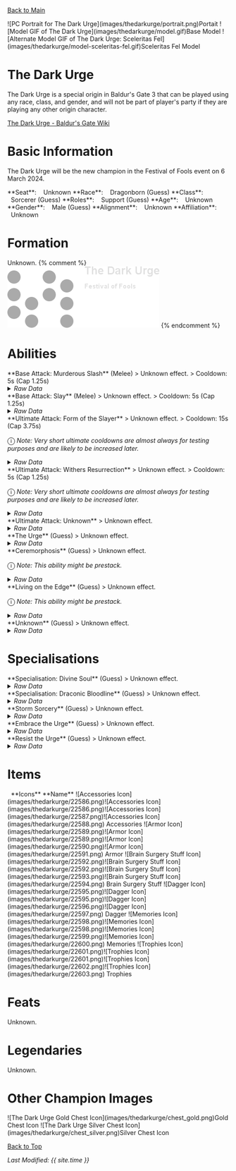 [Back to Main](index.md)

<span class="championPortraitsRow">
    <span class="championPortraitsImage">
        ![PC Portrait for The Dark Urge](images/thedarkurge/portrait.png)Portait
    </span>
    <span class="championPortraitsImage">
        ![Model GIF of The Dark Urge](images/thedarkurge/model.gif)Base Model
    </span>
    <span class="championPortraitsImage">
        ![Alternate Model GIF of The Dark Urge: Sceleritas Fel](images/thedarkurge/model-sceleritas-fel.gif)Sceleritas Fel Model
    </span>
</span>

# The Dark Urge

The Dark Urge is a special origin in Baldur's Gate 3 that can be played using any race, class, and gender, and will not be part of player's party if they are playing any other origin character.

[The Dark Urge - Baldur's Gate Wiki](https://bg3.wiki/wiki/The_Dark_Urge_(origin))

# Basic Information

The Dark Urge will be the new champion in the Festival of Fools event on 6 March 2024.

<span class="champStatsTableColumn">
    <span class="champStatsTableRow">
        <span class="champStatsTableInfoHeader">
            <span style="margin-right:4px;">**Seat**:</span>
        </span>
        <span class="champStatsTableInfoSmall">
            <span style="margin-left:8px;">Unknown</span>
        </span>
    </span>
    <span class="champStatsTableRow">
        <span class="champStatsTableInfoHeader">
            <span style="margin-right:4px;">**Race**:</span>
        </span>
        <span class="champStatsTableInfoSmall">
            <span style="margin-left:8px;">Dragonborn (Guess)</span>
        </span>
    </span>
    <span class="champStatsTableRow">
        <span class="champStatsTableInfoHeader">
            <span style="margin-right:4px;">**Class**:</span>
        </span>
        <span class="champStatsTableInfoSmall">
            <span style="margin-left:8px;">Sorcerer (Guess)</span>
        </span>
    </span>
    <span class="champStatsTableRow">
        <span class="champStatsTableInfoHeader">
            <span style="margin-right:4px;">**Roles**:</span>
        </span>
        <span class="champStatsTableInfoSmall">
            <span style="margin-left:8px;">Support (Guess)</span>
        </span>
    </span>
    <span class="champStatsTableRow">
        <span class="champStatsTableInfoHeader">
            <span style="margin-right:4px;">**Age**:</span>
        </span>
        <span class="champStatsTableInfoSmall">
            <span style="margin-left:8px;">Unknown</span>
        </span>
    </span>
    <span class="champStatsTableRow">
        <span class="champStatsTableInfoHeader">
            <span style="margin-right:4px;">**Gender**:</span>
        </span>
        <span class="champStatsTableInfoSmall">
            <span style="margin-left:8px;">Male (Guess)</span>
        </span>
    </span>
    <span class="champStatsTableRow">
        <span class="champStatsTableInfoHeader">
            <span style="margin-right:4px;">**Alignment**:</span>
        </span>
        <span class="champStatsTableInfoSmall">
            <span style="margin-left:8px;">Unknown</span>
        </span>
    </span>
    <span class="champStatsTableRow">
        <span class="champStatsTableInfoHeader">
            <span style="margin-right:4px;">**Affiliation**:</span>
        </span>
        <span class="champStatsTableInfoSmall">
            <span style="margin-left:8px;">Unknown</span>
        </span>
    </span>
</span>

# Formation

Unknown.
{% comment %}
<span class="formationBorder">
    ![Formation Layout](images/thedarkurge/formation.png)
</span>
{% endcomment %}

# Abilities

<div markdown="1" class="abilityBorder"><div markdown="1" class="abilityBorderInner">
**Base Attack: Murderous Slash** (Melee)
> Unknown effect.  
> Cooldown: 5s (Cap 1.25s)
<details><summary><em>Raw Data</em></summary>
<p>
<pre>
{
    "id": 735,
    "name": "Murderous Slash",
    "description": "",
    "long_description": "",
    "graphic_id": 0,
    "target": "front",
    "num_targets": 1,
    "aoe_radius": 0,
    "damage_modifier": 1,
    "cooldown": 5,
    "animations": [
        {
            "type": "melee_attack",
            "target_offset_x": -34,
            "damage_frame": 2,
            "jump_sound": 30,
            "sound_frames": {
                "2": 154
            }
        }
    ],
    "tags": [
        "melee"
    ],
    "damage_types": [
        "melee"
    ]
}
</pre>
</p>
</details>
</div></div>
<div markdown="1" class="abilityBorder"><div markdown="1" class="abilityBorderInner">
**Base Attack: Slay** (Melee)
> Unknown effect.  
> Cooldown: 5s (Cap 1.25s)
<details><summary><em>Raw Data</em></summary>
<p>
<pre>
{
    "id": 736,
    "name": "Slay",
    "description": "",
    "long_description": "",
    "graphic_id": 0,
    "target": "front",
    "num_targets": 1,
    "aoe_radius": 0,
    "damage_modifier": 1,
    "cooldown": 5,
    "animations": [
        {
            "character": "companion",
            "type": "melee_attack",
            "target_offset_x": -34,
            "damage_frame": 2,
            "jump_sound": 30,
            "sound_frames": {
                "2": 154
            }
        }
    ],
    "tags": [
        "melee"
    ],
    "damage_types": [
        "melee"
    ]
}
</pre>
</p>
</details>
</div></div>

<div markdown="1" class="abilityBorder"><div markdown="1" class="abilityBorderInner">
**Ultimate Attack: Form of the Slayer**
> Unknown effect.  
> Cooldown: 15s (Cap 3.75s)

<span style="font-size:1.2em;">ⓘ</span> *Note: Very short ultimate cooldowns are almost always for testing purposes and are likely to be increased later.*
<details><summary><em>Raw Data</em></summary>
<p>
<pre>
{
    "id": 737,
    "name": "Form of the Slayer",
    "description": "",
    "long_description": "",
    "graphic_id": 22537,
    "target": "none",
    "num_targets": 0,
    "aoe_radius": 0,
    "damage_modifier": 1,
    "cooldown": 15,
    "animations": [
        {
            "type": "ultimate_attack",
            "ultimate": "dark_urge_slayer",
            "no_damage_display": true
        }
    ],
    "tags": [
        "ultimate"
    ],
    "damage_types": []
}
</pre>
</p>
</details>
</div></div>
<div markdown="1" class="abilityBorder"><div markdown="1" class="abilityBorderInner">
**Ultimate Attack: Withers Resurrection**
> Unknown effect.  
> Cooldown: 5s (Cap 1.25s)

<span style="font-size:1.2em;">ⓘ</span> *Note: Very short ultimate cooldowns are almost always for testing purposes and are likely to be increased later.*
<details><summary><em>Raw Data</em></summary>
<p>
<pre>
{
    "id": 738,
    "name": "Withers' Resurrection",
    "description": "",
    "long_description": "",
    "graphic_id": 22538,
    "target": "none",
    "num_targets": 0,
    "aoe_radius": 0,
    "damage_modifier": 1,
    "cooldown": 5,
    "animations": [
        {
            "type": "ultimate_attack",
            "ultimate": "dark_urge_withers",
            "no_damage_display": true
        }
    ],
    "tags": [
        "ultimate"
    ],
    "damage_types": []
}
</pre>
</p>
</details>
</div></div>
<div markdown="1" class="abilityBorder"><div markdown="1" class="abilityBorderInner">
**Ultimate Attack: Unknown**
> Unknown effect.
<details><summary><em>Raw Data</em></summary>
<p>
<pre>
</pre>
</p>
</details>
</div></div>

<div markdown="1" class="abilityBorder"><div markdown="1" class="abilityBorderInner">
**The Urge** (Guess)
> Unknown effect.
<details><summary><em>Raw Data</em></summary>
<p>
<pre>
{
    "id": 1870,
    "flavour_text": "",
    "description": {
        "desc": ""
    },
    "effect_keys": [
        {
            "effect_string": "hero_dps_multiplier_mult,0.1",
            "stack_title": "Total Murder Stacks",
            "max_stacks": 4000000000,
            "stacks_multiply": false,
            "desc_forced_order": 1,
            "show_bonus": true,
            "stacks_on_trigger": "owner_kill"
        },
        {
            "effect_string": "stacks_data_binder_safe,0,the_dark_urge_murder_stacks",
            "is_instanced_stat": false,
            "use_stat_defs": true
        }
    ],
    "requirements": "",
    "graphic_id": 22531,
    "properties": {
        "is_formation_ability": true,
        "owner_use_outgoing_description": true,
        "per_effect_index_bonuses": true,
        "default_bonus_index": 0
    }
}
</pre>
</p>
</details>
</div></div>

<div markdown="1" class="abilityBorder"><div markdown="1" class="abilityBorderInner">
**Ceremorphosis** (Guess)
> Unknown effect.

<span style="font-size:1.2em;">ⓘ</span> *Note: This ability might be prestack.*
<details><summary><em>Raw Data</em></summary>
<p>
<pre>
{
    "id": 1871,
    "flavour_text": "",
    "description": {
        "desc": ""
    },
    "effect_keys": [
        {
            "effect_string": "pre_stack_amount,100"
        },
        {
            "off_when_benched": true,
            "effect_string": "hero_dps_multiplier_mult,0",
            "amount_expr": "upgrade_amount(14380,0)",
            "stack_func": "per_ceremorphosis_stacks",
            "amount_func": "mult",
            "stacks_multiply": true,
            "show_bonus": true,
            "stack_title": "Total Ceremorphosis Stacks",
            "total_title": "Total Bonus",
            "desc_forced_order": 2,
            "amount_updated_listeners": [
                "upgrade_unlocked",
                "slot_changed",
                "feat_changed"
            ]
        },
        {
            "off_when_benched": true,
            "outgoing_buffs": false,
            "effect_string": "dark_urge_ceremorphosis_stacks,1",
            "manual_stacking": true,
            "stacks_multiply": false,
            "show_stacks": true,
            "stack_title": "The Dark Urge's Ceremorphosis Stacks",
            "desc_forced_order": 1
        }
    ],
    "requirements": "",
    "graphic_id": 22529,
    "properties": {
        "is_formation_ability": true,
        "owner_use_outgoing_description": true,
        "indexed_effect_properties": true,
        "per_effect_index_bonuses": true,
        "default_bonus_index": 0,
        "retain_on_slot_changed": true
    }
}
</pre>
</p>
</details>
</div></div>

<div markdown="1" class="abilityBorder"><div markdown="1" class="abilityBorderInner">
**Living on the Edge** (Guess)
> Unknown effect.

<span style="font-size:1.2em;">ⓘ</span> *Note: This ability might be prestack.*
<details><summary><em>Raw Data</em></summary>
<p>
<pre>
{
    "id": 1872,
    "flavour_text": "",
    "description": {
        "desc": ""
    },
    "effect_keys": [
        {
            "effect_string": "pre_stack_amount,100"
        },
        {
            "effect_string": "hero_dps_multiplier_mult,0",
            "amount_expr": "upgrade_amount(14381,0)",
            "amount_func": "mult",
            "stack_func": "per_hero_attribute",
            "per_hero_targets": [
                "adj"
            ],
            "max_stacks": 6,
            "per_hero_expr": "as_int(!HasTag(`dps`))",
            "post_process_expr": "clamp(max_stacks - input, 0, max_stacks)",
            "show_bonus": true,
            "stack_title": "Outcast Stacks",
            "amount_updated_listeners": [
                "upgrade_unlocked",
                "slot_changed",
                "feat_changed"
            ]
        }
    ],
    "requirements": "",
    "graphic_id": 22530,
    "properties": {
        "is_formation_ability": true,
        "owner_use_outgoing_description": true,
        "indexed_effect_properties": true,
        "per_effect_index_bonuses": true,
        "default_bonus_index": 0,
        "retain_on_slot_changed": true
    }
}
</pre>
</p>
</details>
</div></div>

<div markdown="1" class="abilityBorder"><div markdown="1" class="abilityBorderInner">
**Unknown** (Guess)
> Unknown effect.
<details><summary><em>Raw Data</em></summary>
<p>
<pre>
{
    "id": 1878,
    "flavour_text": "",
    "description": {
        "desc": ""
    },
    "effect_keys": [
        {
            "effect_string": "dark_urge_slayer_form",
            "buff_indicies": [
                1,
                2
            ]
        },
        {
            "apply_manually": true,
            "effect_string": "change_base_attack,736"
        },
        {
            "apply_manually": true,
            "effect_string": "block_monster_damage"
        }
    ],
    "requirements": "",
    "graphic_id": 0,
    "properties": {
        "indexed_effect_properties": true,
        "per_effect_index_bonuses": true
    }
}
</pre>
</p>
</details>
</div></div>

# Specialisations

<div markdown="1" class="abilityBorder"><div markdown="1" class="abilityBorderInner">
**Specialisation: Divine Soul** (Guess)
> Unknown effect.
<details><summary><em>Raw Data</em></summary>
<p>
<pre>
{
    "id": 1873,
    "flavour_text": "",
    "description": {
        "desc": ""
    },
    "effect_keys": [
        {
            "effect_string": "do_nothing"
        }
    ],
    "requirements": "",
    "graphic_id": 0,
    "properties": {
        "is_formation_ability": true,
        "type": "upgrade",
        "formation_circle_icon": false
    }
}
</pre>
</p>
</details>
</div></div>

<div markdown="1" class="abilityBorder"><div markdown="1" class="abilityBorderInner">
**Specialisation: Draconic Bloodline** (Guess)
> Unknown effect.
<details><summary><em>Raw Data</em></summary>
<p>
<pre>
{
    "id": 1874,
    "flavour_text": "",
    "description": {
        "desc": ""
    },
    "effect_keys": [
        {
            "effect_string": "hero_dps_mult_per_tagged_crusader_mult,200,dragonborn"
        }
    ],
    "requirements": "",
    "graphic_id": 0,
    "properties": {
        "is_formation_ability": true,
        "type": "upgrade",
        "formation_circle_icon": false,
        "spec_option_post_apply_info": "Dragonborn Champions: $num_stacks"
    }
}
</pre>
</p>
</details>
</div></div>

<div markdown="1" class="abilityBorder"><div markdown="1" class="abilityBorderInner">
**Storm Sorcery** (Guess)
> Unknown effect.
<details><summary><em>Raw Data</em></summary>
<p>
<pre>
{
    "id": 1875,
    "flavour_text": "",
    "description": {
        "desc": ""
    },
    "effect_keys": [
        {
            "effect_string": "buff_upgrade_effect_stacks_trigger_mult,200,14379,0"
        }
    ],
    "requirements": "",
    "graphic_id": 0,
    "properties": {
        "is_formation_ability": true,
        "type": "upgrade",
        "formation_circle_icon": false
    }
}
</pre>
</p>
</details>
</div></div>

<div markdown="1" class="abilityBorder"><div markdown="1" class="abilityBorderInner">
**Embrace the Urge** (Guess)
> Unknown effect.
<details><summary><em>Raw Data</em></summary>
<p>
<pre>
{
    "id": 1876,
    "flavour_text": "",
    "description": {
        "desc": ""
    },
    "effect_keys": [
        {
            "effect_string": "set_ultimate_attack,737"
        },
        {
            "effect_string": "hero_dps_mult_per_tagged_crusader_mult,100,evil"
        }
    ],
    "requirements": "",
    "graphic_id": 0,
    "properties": {
        "is_formation_ability": true,
        "type": "upgrade",
        "formation_circle_icon": false,
        "owner_use_outgoing_description": true,
        "indexed_effect_properties": true,
        "per_effect_index_bonuses": true,
        "default_bonus_index": 1,
        "retain_on_slot_changed": true,
        "spec_option_post_apply_info": "Evil Champions: $num_stacks___2"
    }
}
</pre>
</p>
</details>
</div></div>

<div markdown="1" class="abilityBorder"><div markdown="1" class="abilityBorderInner">
**Resist the Urge** (Guess)
> Unknown effect.
<details><summary><em>Raw Data</em></summary>
<p>
<pre>
{
    "id": 1877,
    "flavour_text": "",
    "description": {
        "desc": ""
    },
    "effect_keys": [
        {
            "effect_string": "set_ultimate_attack,738"
        },
        {
            "effect_string": "hero_dps_mult_per_tagged_crusader_mult,100,good"
        }
    ],
    "requirements": "",
    "graphic_id": 0,
    "properties": {
        "is_formation_ability": true,
        "type": "upgrade",
        "formation_circle_icon": false,
        "owner_use_outgoing_description": true,
        "indexed_effect_properties": true,
        "per_effect_index_bonuses": true,
        "default_bonus_index": 1,
        "retain_on_slot_changed": true,
        "spec_option_post_apply_info": "Good Champions: $num_stacks___2"
    }
}
</pre>
</p>
</details>
</div></div>

# Items

<span class="itemTableColumn">
    <span class="itemTableRowHeader">
        <span class="itemTableIcon">
            <span style="margin-left:8px;">**Icons**</span>
        </span>
        <span class="itemTableNameSmall">
            **Name**
        </span>
    </span>
    <span class="itemTableRow">
        <span class="itemTableIcon">
            <span class="itemTableIcon1">![Accessories Icon](images/thedarkurge/22586.png)</span><span class="itemTableIcon2">![Accessories Icon](images/thedarkurge/22586.png)</span><span class="itemTableIcon3">![Accessories Icon](images/thedarkurge/22587.png)</span><span class="itemTableIcon4">![Accessories Icon](images/thedarkurge/22588.png)</span>
        </span>
        <span class="itemTableNameSmall">
            Accessories
        </span>
    </span>
    <span class="itemTableRow">
        <span class="itemTableIcon">
            <span class="itemTableIcon1">![Armor Icon](images/thedarkurge/22589.png)</span><span class="itemTableIcon2">![Armor Icon](images/thedarkurge/22589.png)</span><span class="itemTableIcon3">![Armor Icon](images/thedarkurge/22590.png)</span><span class="itemTableIcon4">![Armor Icon](images/thedarkurge/22591.png)</span>
        </span>
        <span class="itemTableNameSmall">
            Armor
        </span>
    </span>
    <span class="itemTableRow">
        <span class="itemTableIcon">
            <span class="itemTableIcon1">![Brain Surgery Stuff Icon](images/thedarkurge/22592.png)</span><span class="itemTableIcon2">![Brain Surgery Stuff Icon](images/thedarkurge/22592.png)</span><span class="itemTableIcon3">![Brain Surgery Stuff Icon](images/thedarkurge/22593.png)</span><span class="itemTableIcon4">![Brain Surgery Stuff Icon](images/thedarkurge/22594.png)</span>
        </span>
        <span class="itemTableNameSmall">
            Brain Surgery Stuff
        </span>
    </span>
    <span class="itemTableRow">
        <span class="itemTableIcon">
            <span class="itemTableIcon1">![Dagger Icon](images/thedarkurge/22595.png)</span><span class="itemTableIcon2">![Dagger Icon](images/thedarkurge/22595.png)</span><span class="itemTableIcon3">![Dagger Icon](images/thedarkurge/22596.png)</span><span class="itemTableIcon4">![Dagger Icon](images/thedarkurge/22597.png)</span>
        </span>
        <span class="itemTableNameSmall">
            Dagger
        </span>
    </span>
    <span class="itemTableRow">
        <span class="itemTableIcon">
            <span class="itemTableIcon1">![Memories Icon](images/thedarkurge/22598.png)</span><span class="itemTableIcon2">![Memories Icon](images/thedarkurge/22598.png)</span><span class="itemTableIcon3">![Memories Icon](images/thedarkurge/22599.png)</span><span class="itemTableIcon4">![Memories Icon](images/thedarkurge/22600.png)</span>
        </span>
        <span class="itemTableNameSmall">
            Memories
        </span>
    </span>
    <span class="itemTableRow">
        <span class="itemTableIcon">
            <span class="itemTableIcon1">![Trophies Icon](images/thedarkurge/22601.png)</span><span class="itemTableIcon2">![Trophies Icon](images/thedarkurge/22601.png)</span><span class="itemTableIcon3">![Trophies Icon](images/thedarkurge/22602.png)</span><span class="itemTableIcon4">![Trophies Icon](images/thedarkurge/22603.png)</span>
        </span>
        <span class="itemTableNameSmall">
            Trophies
        </span>
    </span>
</span>

# Feats

Unknown.

# Legendaries

Unknown.

# Other Champion Images

<span class="championImagesColumn">
    <span class="championImagesRow">
        <span class="championImagesChests">
            ![The Dark Urge Gold Chest Icon](images/thedarkurge/chest_gold.png)Gold Chest Icon
        </span>
        <span class="championImagesChests">
            ![The Dark Urge Silver Chest Icon](images/thedarkurge/chest_silver.png)Silver Chest Icon
        </span>
    </span>
</span>

[Back to Top](#top)

*Last Modified: {{ site.time }}*
